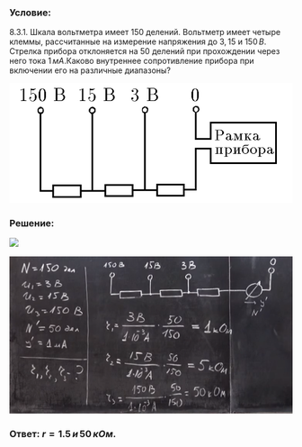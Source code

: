 ###  Условие:

$8.3.1.$ Шкала вольтметра имеет $150$ делений. Вольтметр имеет четыре клеммы, рассчитанные на измерение напряжения до $3{,}15$ и $150 \,В$. Стрелка прибора отклоняется на $50$ делений при прохождении через него тока $1 \,мА$.Каково внутреннее сопротивление прибора при включении его на различные диапазоны?

![К задаче $8.3.1$|667x281, 50%](../../img/8.3.1/8.3.1.png)

###  Решение:

![](https://www.youtube.com/embed/5fdISDOfs3Y?t=238)

![|1104x613, 67%](../../img/8.3.1/1.png)

###  Ответ: $r = 1.5 \,и \,50 \,кОм$.